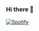 ### Hi there 👋

<!--
**smarietorres/smarietorres** is a ✨ _special_ ✨ repository because its `README.md` (this file) appears on your GitHub profile.

Here are some ideas to get you started:

- 🔭 I’m currently working on ...
- 🌱 I’m currently learning ...
- 👯 I’m looking to collaborate on ...
- 🤔 I’m looking for help with ...
- 💬 Ask me about ...
- 📫 How to reach me: ...
- 😄 Pronouns: ...
- ⚡ Fun fact: ...
-->

[![Spotify](https://novatorem-gp5xrivgm.vercel.app/api/spotify)](https://open.spotify.com/user/f5s7s1chjczzyhjih1b2lwbov)
